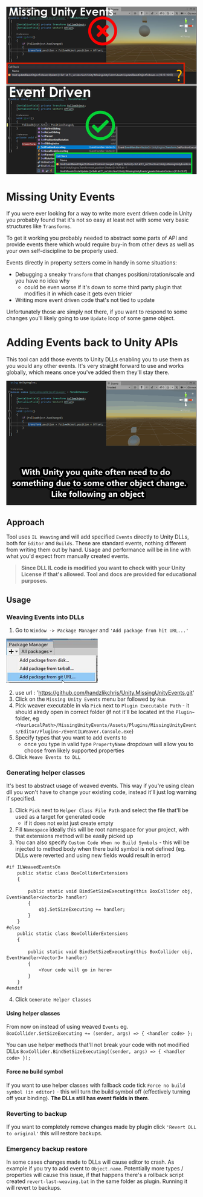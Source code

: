 ![Missing Unity Events](Docs~/Images/MainImage.jpg)

# Missing Unity Events

If you were ever looking for a way to write more event driven code in Unity you probably found that it's not so easy at least not with some very basic structures like `Transforms`. 

To get it working you probably needed to abstract some parts of API and provide events there which would require buy-in from other devs as well as your own self-discipline to be properly used.

Events directly in property setters come in handy in some situations:
- Debugging a sneaky `Transform` that changes position/rotation/scale and you have no idea why
    - could be even worse if it's down to some third party plugin that modifies it in which case it gets even tricier
- Writing more event driven code that's not tied to update

Unfortunately those are simply not there, if you want to respond to some changes you'll likely going to use `Update` loop of some game object.

# Adding Events back to Unity APIs
This tool can add those events to Unity DLLs enabling you to use them as you would any other events. It's very straight forward to use and works globally, which means once you've added them they'll stay there.

![Missing Unity Events Demo](Docs~/Images/DemoFinal.gif)

## Approach
Tool uses `IL Weaving` and will add specified `Events` directly to Unity DLLs, both for `Editor` and `Builds`. These are standard events, nothing different from writing them out by hand. Usage and performance will be in line with what you'd expect from manually created events. 

> **Since DLL IL code is modified you want to check with your Unity License if that's allowed. Tool and docs are provided for educational purposes.**

## Usage

### Weaving Events into DLLs

1) Go to `Window -> Package Manager` and `'Add package from hit URL...'`

![Package Manager](Docs~/Images/PackageManager.jpg)

2) use url : 'https://github.com/handzlikchris/Unity.MissingUnityEvents.git'
3) Click on the `Missing Unity Events` menu bar followed by `Run`
4) Pick weaver executable in via `Pick` next to `Plugin Executable Path` - it should alredy open in correct folder (if not it'll be located int the `Plugin~` folder, eg `<YourLocalPath>/MissingUnityEvents/Assets/Plugins/MissingUnityEvents/Editor/Plugins~/EventILWeaver.Console.exe`)
5) Specify types that you want to add events to
    - once you type in valid type `PropertyName` dropdown will allow you to choose from likely supported properties
6) Click `Weave Events to DLL`

### Generating helper classes
It's best to abstract usage of weaved events. This way if you're using clean dll you won't have to change your existing code, instead it'll just log warning if specified.

1) Click `Pick` next to `Helper Class File Path` and select the file that'll be used as a target for generated code
    - if it does not exist just create empty
2) Fill `Namespace` ideally this will be root namespace for your project, with that extensions method will be easily picked up
3) You can also specify `Custom Code When no Build Symbols` - this will be injected to method body when there build symbol is not defined (eg. DLLs were reverted and using new fields would result in error)

```
#if ILWeavedEventsOn
	public static class BoxColliderExtensions 
	{
		
		public static void BindSetSizeExecuting(this BoxCollider obj, EventHandler<Vector3> handler)
	    {
	        obj.SetSizeExecuting += handler;
	    }
    }
#else
	public static class BoxColliderExtensions 
	{
		
		public static void BindSetSizeExecuting(this BoxCollider obj, EventHandler<Vector3> handler)
	    {
	        <Your code will go in here>
	    }
    }
#endif
```

4) Click `Generate Helper Classes`

#### Using helper classes
From now on instead of using weaved `Events` eg. 
``` BoxCollider.SetSizeExecuting += (sender, args) => { <handler code> }; ```

You can use helper methods that'll not break your code with not modified DLLs
``` BoxCollider.BindSetSizeExecuting((sender, args) => { <handler code> }); ```

#### Force no build symbol
If you want to use helper classes with fallback code tick `Force no build symbol (in editor)` - this will turn the build symbol off (effectively turning off your binding). **The DLLs still has event fields in them**.

### Reverting to backup
If you want to completely remove changes made by plugin click `'Revert DLL to original'` this will restore backups.

### Emergency backup restore
In some cases changes made to DLLs will cause editor to crash. As example if you try to add event to `Object.name`. Potentially more types / properties will cause this issue, if that happens there's a rollback script created `revert-last-weaving.bat` in the same folder as plugin. Running it will revert to backups. 